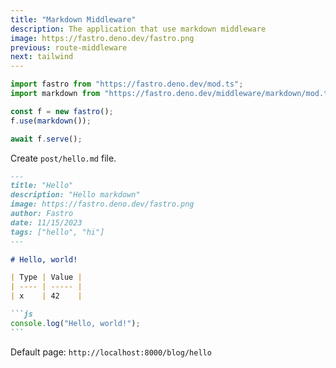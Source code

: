```yaml
---
title: "Markdown Middleware"
description: The application that use markdown middleware
image: https://fastro.deno.dev/fastro.png
previous: route-middleware
next: tailwind
---
```


```ts
import fastro from "https://fastro.deno.dev/mod.ts";
import markdown from "https://fastro.deno.dev/middleware/markdown/mod.tsx";

const f = new fastro();
f.use(markdown());

await f.serve();
```

Create `post/hello.md` file.

````md
---
title: "Hello"
description: "Hello markdown"
image: https://fastro.deno.dev/fastro.png
author: Fastro
date: 11/15/2023
tags: ["hello", "hi"]
---

# Hello, world!

| Type | Value |
| ---- | ----- |
| x    | 42    |

```js
console.log("Hello, world!");
```
````

Default page: `http://localhost:8000/blog/hello`

